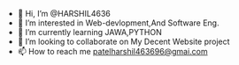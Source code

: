 - 👋 Hi, I’m @HARSHIL4636
- 👀 I’m interested in Web-devlopment,And Software Eng.
- 🌱 I’m currently learning JAWA,PYTHON
- 💞️ I’m looking to collaborate on My Decent Website project
- 📫 How to reach me patelharshil463696@gmai.com

<!---
HARSHIL4636/HARSHIL4636 is a ✨ special ✨ repository because its `README.md` (this file) appears on your GitHub profile.
You can click the Preview link to take a look at your changes.
--->
